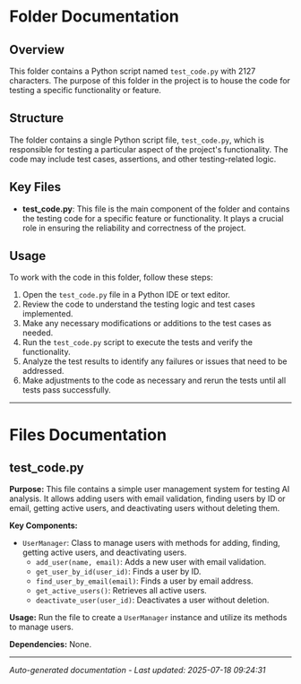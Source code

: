 # Folder Documentation

## Overview
This folder contains a Python script named `test_code.py` with 2127 characters. The purpose of this folder in the project is to house the code for testing a specific functionality or feature.

## Structure
The folder contains a single Python script file, `test_code.py`, which is responsible for testing a particular aspect of the project's functionality. The code may include test cases, assertions, and other testing-related logic.

## Key Files
- **test_code.py**: This file is the main component of the folder and contains the testing code for a specific feature or functionality. It plays a crucial role in ensuring the reliability and correctness of the project.

## Usage
To work with the code in this folder, follow these steps:
1. Open the `test_code.py` file in a Python IDE or text editor.
2. Review the code to understand the testing logic and test cases implemented.
3. Make any necessary modifications or additions to the test cases as needed.
4. Run the `test_code.py` script to execute the tests and verify the functionality.
5. Analyze the test results to identify any failures or issues that need to be addressed.
6. Make adjustments to the code as necessary and rerun the tests until all tests pass successfully.

---

# Files Documentation

## test_code.py

**Purpose:** This file contains a simple user management system for testing AI analysis. It allows adding users with email validation, finding users by ID or email, getting active users, and deactivating users without deleting them.

**Key Components:**
- `UserManager`: Class to manage users with methods for adding, finding, getting active users, and deactivating users.
  - `add_user(name, email)`: Adds a new user with email validation.
  - `get_user_by_id(user_id)`: Finds a user by ID.
  - `find_user_by_email(email)`: Finds a user by email address.
  - `get_active_users()`: Retrieves all active users.
  - `deactivate_user(user_id)`: Deactivates a user without deletion.

**Usage:** Run the file to create a `UserManager` instance and utilize its methods to manage users.

**Dependencies:** None.

---
*Auto-generated documentation - Last updated: 2025-07-18 09:24:31*
